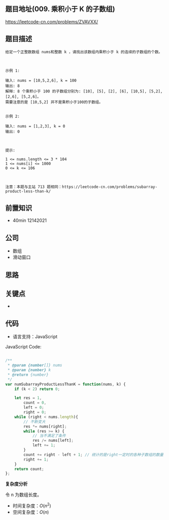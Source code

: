 
## 题目地址(009. 乘积小于 K 的子数组)

https://leetcode-cn.com/problems/ZVAVXX/

## 题目描述

```
给定一个正整数数组 nums和整数 k ，请找出该数组内乘积小于 k 的连续的子数组的个数。

 

示例 1:

输入: nums = [10,5,2,6], k = 100
输出: 8
解释: 8 个乘积小于 100 的子数组分别为: [10], [5], [2], [6], [10,5], [5,2], [2,6], [5,2,6]。
需要注意的是 [10,5,2] 并不是乘积小于100的子数组。


示例 2:

输入: nums = [1,2,3], k = 0
输出: 0

 

提示: 

1 <= nums.length <= 3 * 104
1 <= nums[i] <= 1000
0 <= k <= 106

 

注意：本题与主站 713 题相同：https://leetcode-cn.com/problems/subarray-product-less-than-k/ 
```

## 前置知识

- 40min 12142021

## 公司

- 数组
- 滑动窗口

## 思路

## 关键点

-

## 代码

- 语言支持：JavaScript

JavaScript Code:

```javascript

/**
 * @param {number[]} nums
 * @param {number} k
 * @return {number}
 */
var numSubarrayProductLessThanK = function(nums, k) {
    if (k < 2) return 0;

    let res = 1,
        count = 0,
        left = 0;
        right = 0;
    while (right < nums.length){
        // 不断变大
        res *= nums[right];
        while (res >= k) {
            // 当不满足了条件
            res /= nums[left];
            left += 1;            
        }
        count += right - left + 1; // 统计的是right一定时的各种子数组的数量
        right += 1;
    }
    return count;
};

```


**复杂度分析**

令 n 为数组长度。

- 时间复杂度：$O(n^2)$
- 空间复杂度：$O(n)$


